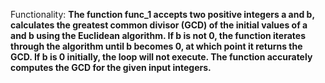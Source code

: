 Functionality: **The function func_1 accepts two positive integers a and b, calculates the greatest common divisor (GCD) of the initial values of a and b using the Euclidean algorithm. If b is not 0, the function iterates through the algorithm until b becomes 0, at which point it returns the GCD. If b is 0 initially, the loop will not execute. The function accurately computes the GCD for the given input integers.**